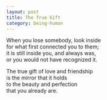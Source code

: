 ```yaml
---
layout: post
title: The True Gift
category: being-human
---
```


When you lose somebody, look inside  
for what first connected you to them;  
it is still inside you, and always was,  
or you would not have recognized it.

The true gift of love and friendship  
is the mirror that it holds  
to the beauty and perfection  
that you already are.
